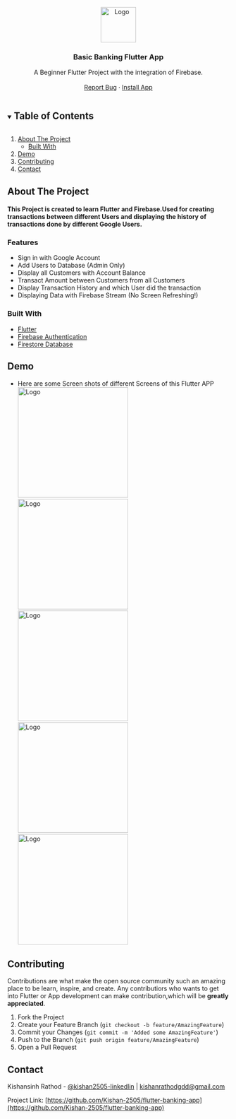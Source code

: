 <p align="center">
  <a href="https://github.com/vivek9patel/flutter-banking-app">
    <img src="images/logo.png" alt="Logo" width="80" height="80">
  </a>

  <h3 align="center">Basic Banking Flutter App</h3>

  <p align="center">
    A Beginner Flutter Project with the integration of Firebase.
    <br />
    <br />
    <a target="_blank" href="https://github.com/Kishan-2505/flutter-banking-app/issues">Report Bug</a>
    ·
    <a target="_blank" href="https://github.com/Kishan-2505/flutter-banking-app/releases/download/1.0.0/app-release.apk">Install App</a>
  </p>
</p>

<!-- TABLE OF CONTENTS -->
<details open="open">
  <summary><h2 style="display: inline-block">Table of Contents</h2></summary>
  <ol>
    <li>
      <a href="#about-the-project">About The Project</a>
      <ul>
        <li><a href="#built-with">Built With</a></li>
      </ul>
    </li>
    <li><a href="#demo">Demo</a></li>
    <li><a href="#contributing">Contributing</a></li>
    <li><a href="#contact">Contact</a></li>
  </ol>
</details>

<!-- ABOUT THE PROJECT -->

## About The Project

<h4>
This Project is created to learn Flutter and Firebase.Used for creating transactions between different Users and displaying the history of transactions done by different Google Users.
</h4>

### Features

- Sign in with Google Account
- Add Users to Database (Admin Only)
- Display all Customers with Account Balance
- Transact Amount between Customers from all Customers
- Display Transaction History and which User did the transaction
- Displaying Data with Firebase Stream (No Screen Refreshing!)

### Built With

- [Flutter](https://flutter.dev/)
- [Firebase Authentication](https://firebase.google.com/docs/auth)
- [Firestore Database](https://firebase.google.com/docs/firestore)

## Demo

- Here are some Screen shots of different Screens of this Flutter APP
  </br>
  <img src="images/demo/Screenshot_20210122-101432.jpg" alt="Logo" width="250">
  <img src="images/demo/Screenshot_20210122-101443.jpg" alt="Logo" width="250">
  <img src="images/demo/Screenshot_20210122-101449.jpg" alt="Logo" width="250">
  <img src="images/demo/Screenshot_20210122-101513.jpg" alt="Logo" width="250">
  <img src="images/demo/Screenshot_20210122-101536.jpg" alt="Logo" width="250">

## Contributing

Contributions are what make the open source community such an amazing place to be learn, inspire, and create. Any contributiors who wants to get into Flutter or App development can make contribution,which will be **greatly appreciated**.

1. Fork the Project
2. Create your Feature Branch (`git checkout -b feature/AmazingFeature`)
3. Commit your Changes (`git commit -m 'Added some AmazingFeature'`)
4. Push to the Branch (`git push origin feature/AmazingFeature`)
5. Open a Pull Request

## Contact

Kishansinh Rathod - [@kishan2505-linkedlin](https://www.linkedin.com/in/kishan2505/) | kishanrathodgdd@gmail.com

Project Link: [https://github.com/Kishan-2505/flutter-banking-app](https://github.com/Kishan-2505/flutter-banking-app)
